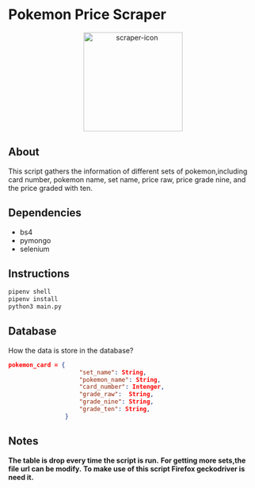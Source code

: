 # Pokemon Price Scraper

<div align='center'>
    <img src="" alt="scraper-icon" width="200"/>
</div>

## About
This script gathers the information of different sets of pokemon,including card number, pokemon name, set name,
price raw, price grade nine, and the price graded with ten.

## Dependencies
- bs4
- pymongo
- selenium

## Instructions

```bash
pipenv shell
pipenv install
python3 main.py
```


## Database
How the data is store in the database?

```json
pokemon_card = {
                    "set_name": String,
                    "pokemon_name": String,
                    "card_number": Intenger,
                    "grade_raw":  String,
                    "grade_nine": String,
                    "grade_ten": String,
                }
```

## Notes
**The table is drop every time the script is run.**
**For getting more sets,the file url can be modify.**
**To make use of this script Firefox geckodriver is need it.**


